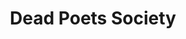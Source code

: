 ---
title: "Dead Poets Society"

year: 1989

director: "Peter Weir"

summary: "A passionate Robin Williams returns to the boarding school he was once a pupil at to teach poetry in a unorthodox way"

comment: "How did Robert Sean Leonard not have a more amazing career after this? It's a bit like Aaron Paul after Breaking Bad."

image: "https://media.giphy.com/media/l396WS9mzWvaBbdm0/giphy.gif"

imdb: "https://www.imdb.com/title/tt0097165/"

quotes:
 - "Maky your lives extraordinary!"
 - "The cat sat on the mat"
---
